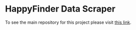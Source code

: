 # HappyFinder Data Scraper

To see the main repository for this project please visit
[this link](https://github.com/ctaylor4874/happyfinder).